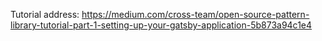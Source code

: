Tutorial address: https://medium.com/cross-team/open-source-pattern-library-tutorial-part-1-setting-up-your-gatsby-application-5b873a94c1e4

